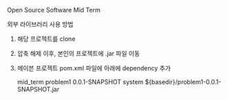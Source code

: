 Open Source Software Mid Term

외부 라이브러리 사용 방법

1. 해당 프로젝트를 clone

2. 압축 해제 이후, 본인의 프로젝트에 .jar 파일 이동

3. 메이븐 프로젝트 pom.xml 파일에 아래에 dependency 추가

    <dependency>
      <groupId>mid_term</groupId>
      <artifactId>problem1</artifactId>
      <version>0.0.1-SNAPSHOT</version>
      <scope>system</scope> 
      <systemPath>${basedir}/problem1-0.0.1-SNAPSHOT.jar</systemPath>
    </dependency>
    
